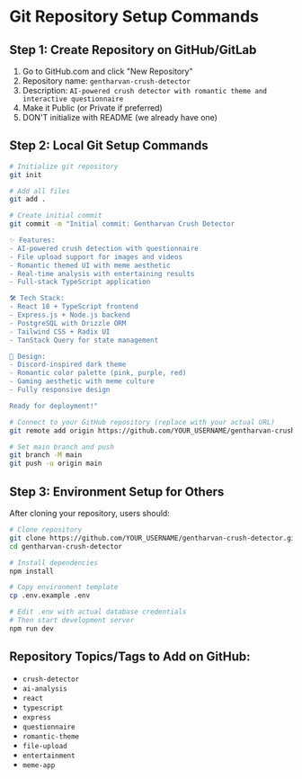 # Git Repository Setup Commands

## Step 1: Create Repository on GitHub/GitLab
1. Go to GitHub.com and click "New Repository"
2. Repository name: `gentharvan-crush-detector`
3. Description: `AI-powered crush detector with romantic theme and interactive questionnaire`
4. Make it Public (or Private if preferred)
5. DON'T initialize with README (we already have one)

## Step 2: Local Git Setup Commands

```bash
# Initialize git repository
git init

# Add all files
git add .

# Create initial commit
git commit -m "Initial commit: Gentharvan Crush Detector

✨ Features:
- AI-powered crush detection with questionnaire
- File upload support for images and videos  
- Romantic themed UI with meme aesthetic
- Real-time analysis with entertaining results
- Full-stack TypeScript application

🛠️ Tech Stack:
- React 18 + TypeScript frontend
- Express.js + Node.js backend
- PostgreSQL with Drizzle ORM
- Tailwind CSS + Radix UI
- TanStack Query for state management

🎨 Design:
- Discord-inspired dark theme
- Romantic color palette (pink, purple, red)
- Gaming aesthetic with meme culture
- Fully responsive design

Ready for deployment!"

# Connect to your GitHub repository (replace with your actual URL)
git remote add origin https://github.com/YOUR_USERNAME/gentharvan-crush-detector.git

# Set main branch and push
git branch -M main
git push -u origin main
```

## Step 3: Environment Setup for Others

After cloning your repository, users should:

```bash
# Clone repository
git clone https://github.com/YOUR_USERNAME/gentharvan-crush-detector.git
cd gentharvan-crush-detector

# Install dependencies
npm install

# Copy environment template
cp .env.example .env

# Edit .env with actual database credentials
# Then start development server
npm run dev
```

## Repository Topics/Tags to Add on GitHub:
- `crush-detector`
- `ai-analysis` 
- `react`
- `typescript`
- `express`
- `questionnaire`
- `romantic-theme`
- `file-upload`
- `entertainment`
- `meme-app`